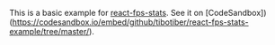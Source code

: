 This is a basic example for [react-fps-stats](https://github.com/tibotiber/react-fps-stats). See it on [CodeSandbox])(https://codesandbox.io/embed/github/tibotiber/react-fps-stats-example/tree/master/).
